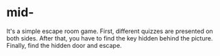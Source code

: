 # mid-

It's a simple escape room game.
First, different quizzes are presented on both sides.
After that, you have to find the key hidden behind the picture.
Finally, find the hidden door and escape.
